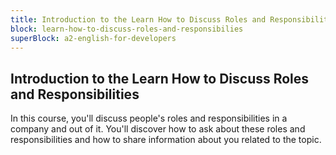 ```yaml
---
title: Introduction to the Learn How to Discuss Roles and Responsibilities
block: learn-how-to-discuss-roles-and-responsibilies
superBlock: a2-english-for-developers
---
```


## Introduction to the Learn How to Discuss Roles and Responsibilities

In this course, you'll discuss people's roles and responsibilities in a company and out of it. You'll discover how to ask about these roles and responsibilities and how to share information about you related to the topic.
